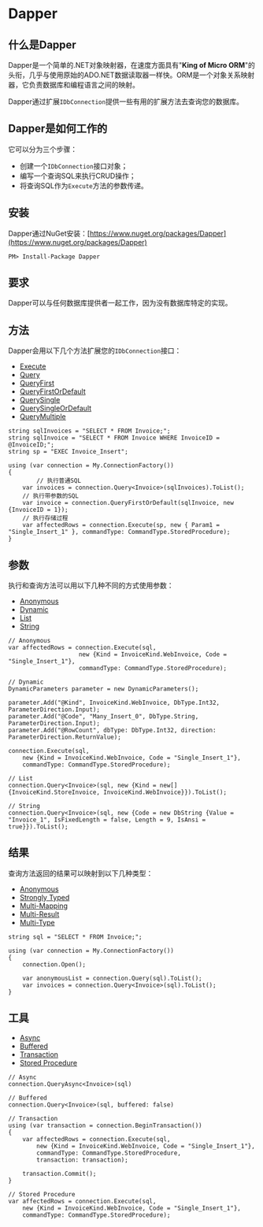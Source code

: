 # Dapper

## 什么是Dapper

Dapper是一个简单的.NET对象映射器，在速度方面具有"**King of Micro ORM**"的头衔，几乎与使用原始的ADO.NET数据读取器一样快。ORM是一个对象关系映射器，它负责数据库和编程语言之间的映射。

Dapper通过扩展`IDbConnection`提供一些有用的扩展方法去查询您的数据库。

## Dapper是如何工作的

它可以分为三个步骤：
* 创建一个`IDbConnection`接口对象；
* 编写一个查询SQL来执行CRUD操作；
* 将查询SQL作为`Execute`方法的参数传递。

## 安装

Dapper通过NuGet安装：[https://www.nuget.org/packages/Dapper](https://www.nuget.org/packages/Dapper)

```
PM> Install-Package Dapper
```
## 要求

Dapper可以与任何数据库提供者一起工作，因为没有数据库特定的实现。

## 方法

Dapper会用以下几个方法扩展您的`IDbConnection`接口：

* [Execute](methods/execute.md)
* [Query](methods/query.md)
* [QueryFirst](methods/query-first.md)
* [QueryFirstOrDefault](methods/query-first-or-default.md)
* [QuerySingle](methods/query-single.md)
* [QuerySingleOrDefault](methods/query-single-or-default.md)
* [QueryMultiple](methods/query-multiple.md)

```
string sqlInvoices = "SELECT * FROM Invoice;";
string sqlInvoice = "SELECT * FROM Invoice WHERE InvoiceID = @InvoiceID;";
string sp = "EXEC Invoice_Insert";

using (var connection = My.ConnectionFactory())
{
        // 执行普通SQL
	var invoices = connection.Query<Invoice>(sqlInvoices).ToList();
	// 执行带参数的SQL
	var invoice = connection.QueryFirstOrDefault(sqlInvoice, new {InvoiceID = 1});
	// 执行存储过程 
	var affectedRows = connection.Execute(sp, new { Param1 = "Single_Insert_1" }, commandType: CommandType.StoredProcedure);
}
```

## 参数

执行和查询方法可以用以下几种不同的方式使用参数：

* [Anonymous](#) 
* [Dynamic](#) 
* [List](#) 
* [String](#)

```
// Anonymous
var affectedRows = connection.Execute(sql,
                    new {Kind = InvoiceKind.WebInvoice, Code = "Single_Insert_1"},
                    commandType: CommandType.StoredProcedure);

// Dynamic
DynamicParameters parameter = new DynamicParameters();

parameter.Add("@Kind", InvoiceKind.WebInvoice, DbType.Int32, ParameterDirection.Input);
parameter.Add("@Code", "Many_Insert_0", DbType.String, ParameterDirection.Input);
parameter.Add("@RowCount", dbType: DbType.Int32, direction: ParameterDirection.ReturnValue);

connection.Execute(sql,
	new {Kind = InvoiceKind.WebInvoice, Code = "Single_Insert_1"},
	commandType: CommandType.StoredProcedure);

// List
connection.Query<Invoice>(sql, new {Kind = new[] {InvoiceKind.StoreInvoice, InvoiceKind.WebInvoice}}).ToList();

// String
connection.Query<Invoice>(sql, new {Code = new DbString {Value = "Invoice_1", IsFixedLength = false, Length = 9, IsAnsi = true}}).ToList();
```

## 结果

查询方法返回的结果可以映射到以下几种类型：

* [Anonymous](#)
* [Strongly Typed](#)
* [Multi-Mapping](#)
* [Multi-Result](#)
* [Multi-Type](#)

```
string sql = "SELECT * FROM Invoice;";

using (var connection = My.ConnectionFactory())
{
    connection.Open();

    var anonymousList = connection.Query(sql).ToList();
    var invoices = connection.Query<Invoice>(sql).ToList();
}
```

## 工具

* [Async](#) 
* [Buffered](#) 
* [Transaction](#)
* [Stored Procedure](#) 

```
// Async
connection.QueryAsync<Invoice>(sql)

// Buffered
connection.Query<Invoice>(sql, buffered: false)

// Transaction
using (var transaction = connection.BeginTransaction())
{
	var affectedRows = connection.Execute(sql,
		new {Kind = InvoiceKind.WebInvoice, Code = "Single_Insert_1"},
		commandType: CommandType.StoredProcedure,
		transaction: transaction);

	transaction.Commit();
}

// Stored Procedure
var affectedRows = connection.Execute(sql,
	new {Kind = InvoiceKind.WebInvoice, Code = "Single_Insert_1"},
	commandType: CommandType.StoredProcedure);
```